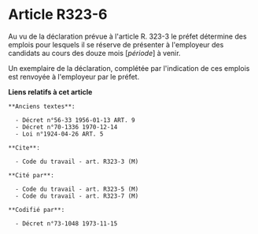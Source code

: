 # Article R323-6

Au vu de la déclaration prévue à l'article R. 323-3 le préfet détermine des emplois pour lesquels il se réserve de présenter
à l'employeur des candidats au cours des douze mois [*période*] à venir.

Un exemplaire de la déclaration, complétée par l'indication de ces emplois est renvoyée à l'employeur par le préfet.

**Liens relatifs à cet article**

	**Anciens textes**:

	  - Décret n°56-33 1956-01-13 ART. 9
	  - Décret n°70-1336 1970-12-14
	  - Loi n°1924-04-26 ART. 5

	**Cite**:

	  - Code du travail - art. R323-3 (M)

	**Cité par**:

	  - Code du travail - art. R323-5 (M)
	  - Code du travail - art. R323-7 (M)

	**Codifié par**:

	  - Décret n°73-1048 1973-11-15
